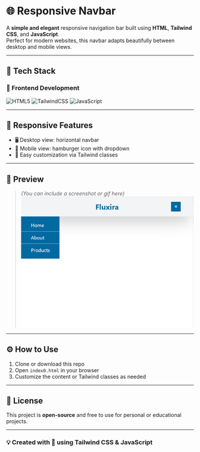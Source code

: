 # 🌐 Responsive Navbar

A **simple and elegant** responsive navigation bar built using **HTML**, **Tailwind CSS**, and **JavaScript**.  
Perfect for modern websites, this navbar adapts beautifully between desktop and mobile views.

---

## 🚀 Tech Stack

### 🔷 Frontend Development
![HTML5](https://img.shields.io/badge/HTML5-e34f26?style=for-the-badge&logo=html5&logoColor=white)
![TailwindCSS](https://img.shields.io/badge/Tailwind_CSS-38b2ac?style=for-the-badge&logo=tailwind-css&logoColor=white)
![JavaScript](https://img.shields.io/badge/JavaScript-f7df1e?style=for-the-badge&logo=javascript&logoColor=black)

---

## 📱 Responsive Features

- 🖥️ Desktop view: horizontal navbar  
- 📱 Mobile view: hamburger icon with dropdown  
- 🎯 Easy customization via Tailwind classes

---

## 📸 Preview

> *(You can include a screenshot or gif here)*  
> ![Preview](fluxiria.png)

---

## ⚙️ How to Use

1. Clone or download this repo
2. Open `index0.html` in your browser
3. Customize the content or Tailwind classes as needed

---

## 📝 License

This project is **open-source** and free to use for personal or educational projects.

---

### 💡 Created with 💖 using Tailwind CSS & JavaScript
